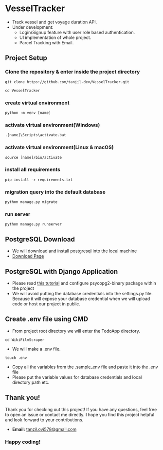 # VesselTracker 
- Track vessel and get voyage duration API.
- Under development: 
  - Login/Signup feature with user role based authentication.
  - UI implementation of whole project.
  - Parcel Tracking with Email.

## Project Setup
### Clone the repository & enter inside the project directory
```
git clone https://github.com/tanjil-dev/VesselTracker.git
```
```
cd VesselTracker
```
### create virtual environment
```
python -m venv [name]
```

### activate virtual environment(Windows)
```
.[name]\Scripts\activate.bat
```

### activate virtual environment(Linux & macOS)
```
source [name]/bin/activate
```

### install all requirements
```
pip install -r requirements.txt
```

### migration query into the default database
```
python manage.py migrate
```

### run server
```
python manage.py runserver
```

## PostgreSQL Download
- We will download and install postgresql into the local machine
- [Download Page](https://www.postgresql.org/download/)
## PostgreSQL with Django Application
- Please read [this tutorial](https://syscrews.medium.com/configure-postgresql-database-in-django-project-2ac706636fc7) and configure psycopg2-binary package within the project
- We will avoid putting the database credentials into the settings.py file. Because it will expose your database credential when we will upload code or host our project in public.
## Create .env file using CMD
- From project root directory we will enter the TodoApp directory.
```
cd WikiFilmScraper
```
- We will make a .env file.
```
touch .env
```
- Copy all the variables from the .sample_env file and paste it into the .env file
- Please put the variable values for database credentials and local directory path etc.

## Thank you!
Thank you for checking out this project! If you have any questions, feel free to open an issue or contact me directly. I hope you find this project helpful and look forward to your contributions.
- **Email:** tanzil.ovi578@gmail.com


### Happy coding!